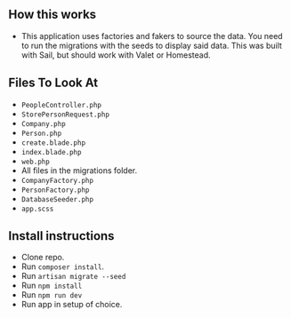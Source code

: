 ## How this works
- This application uses factories and fakers to source the data. You need to run the migrations with the seeds to display said data. This was built with Sail, but should work with Valet or Homestead.

## Files To Look At
- `PeopleController.php`
- `StorePersonRequest.php`
- `Company.php`
- `Person.php`
- `create.blade.php`
- `index.blade.php`
- `web.php`
- All files in the migrations folder.
- `CompanyFactory.php`
- `PersonFactory.php`
- `DatabaseSeeder.php`
- `app.scss`

## Install instructions
- Clone repo.
- Run `composer install`.
- Run `artisan migrate --seed`
- Run `npm install`
- Run `npm run dev`
- Run app in setup of choice.
